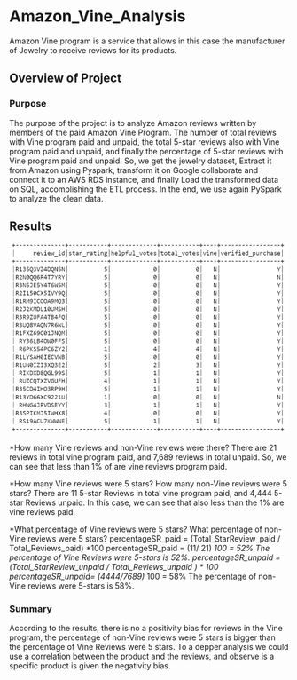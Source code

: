 # Amazon_Vine_Analysis
Amazon Vine program is a service that allows in this case the manufacturer of Jewelry to receive reviews for its products.

## Overview of Project 
### Purpose
The purpose of the project is to analyze Amazon reviews written by members of the paid Amazon Vine Program. The number of total reviews with Vine program paid and unpaid, the total 5-star reviews also with Vine program paid and unpaid, and finally the percentage of 5-star reviews with Vine program paid and unpaid. So, we get the jewelry dataset, Extract it from Amazon using Pyspark, transform it on Google collaborate and connect it to an AWS RDS instance, and finally Load the transformed data on SQL, accomplishing the ETL process. In the end, we use again PySpark to analyze the clean data.

## Results 

![DF](Image/DF.png)


*How many Vine reviews and non-Vine reviews were there?
There are 21 reviews in total vine program paid, and 7,689 reviews in total unpaid. So, we can see that less than 1% of are vine reviews program paid.

*How many Vine reviews were 5 stars? How many non-Vine reviews were 5 stars?
There are 11 5-star Reviews in total vine program paid, and 4,444 5-star Reviews unpaid. In this case, we can see that also less than the 1% are vine reviews paid. 

*What percentage of Vine reviews were 5 stars? What percentage of non-Vine reviews were 5 stars?
        percentageSR_paid = (Total_StarReview_paid / Total_Reviews_paid) *100
        percentageSR_paid = (11/ 21) *100 = 52%
The percentage of Vine Reviews were 5-stars is 52%.
        percentageSR_unpaid = (Total_StarReview_unpaid / Total_Reviews_unpaid ) * 100
        percentageSR_unpaid= (4444/7689)* 100 = 58%
The percentage of non-Vine reviews were 5-stars is 58%.        


### Summary
According to the results, there is no a positivity bias for reviews in the Vine program, the percentage of non-Vine reviews were 5 stars is bigger than the percentage of Vine Reviews were 5 stars. To a depper analysis we could use a correlation between the product and the reviews, and observe is a specific product is given the negativity bias.
